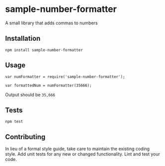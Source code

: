 # sample-number-formatter 

A small library that adds commas to numbers

## Installation

  `npm install sample-number-formatter`

## Usage

    var numFormatter = require('sample-number-formatter');

    var formattedNum = numFormatter(35666);
  
  
  Output should be `35,666`


## Tests

  `npm test`

## Contributing

In lieu of a formal style guide, take care to maintain the existing coding style. Add unit tests for any new or changed functionality. Lint and test your code.
